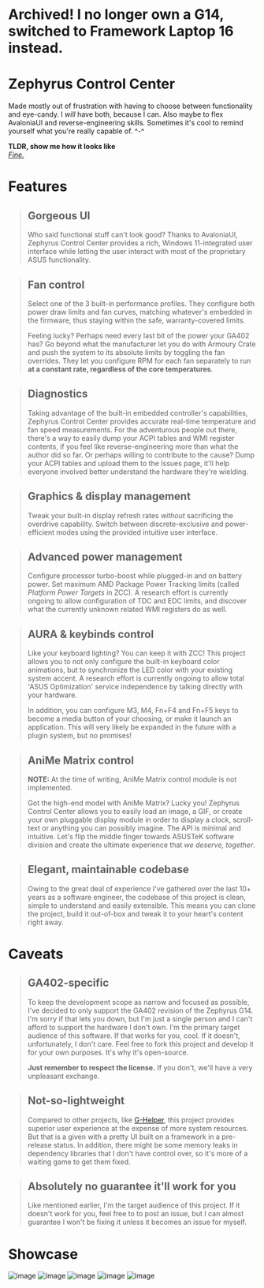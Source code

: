 # Archived! I no longer own a G14, switched to Framework Laptop 16 instead.

# Zephyrus Control Center
Made mostly out of frustration with having to choose between functionality and eye-candy. I *will* have both, because I can. Also maybe to flex AvaloniaUI and reverse-engineering skills. Sometimes it's cool to remind yourself what you're really capable of. ^-^  

**TLDR, show me how it looks like**   
[*Fine.*](#showcase)

# Features
>## **Gorgeous UI**  
>Who said functional stuff can't look good? Thanks to AvaloniaUI, Zephyrus Control Center provides a rich, Windows 11-integrated user interface while letting the user interact with most of the proprietary ASUS functionality.

>## **Fan control**   
>Select one of the 3 built-in performance profiles. They configure both power draw limits and fan curves, matching whatever's embedded in the firmware, thus staying within the safe, warranty-covered limits.
>
>Feeling lucky? Perhaps need every last bit of the power your GA402 has? Go beyond what the manufacturer let you do with Armoury Crate and push the system to its absolute limits by toggling the fan overrides. They let you configure RPM for each fan separately to run **at a constant rate, regardless of the core temperatures**.

>## **Diagnostics**  
>Taking advantage of the built-in embedded controller's capabilities, Zephyrus Control Center provides accurate real-time temperature and fan speed measurements. For the adventurous people out there, there's a way to easily dump your ACPI tables and WMI register contents, if you feel like reverse-engineering more than what the author did so far. Or perhaps willing to contribute to the cause? Dump your ACPI tables and upload them to the Issues page, it'll help everyone involved better understand the hardware they're wielding.

>## **Graphics & display management**  
>Tweak your built-in display refresh rates *without* sacrificing the overdrive capability. Switch between discrete-exclusive and power-efficient modes using the provided intuitive user interface.

>## **Advanced power management**  
>Configure processor turbo-boost while plugged-in and on battery power. Set maximum AMD Package Power Tracking limits (called *Platform Power Targets* in ZCC). A research effort is currently ongoing to allow configuration of TDC and EDC limits, and discover what the currently unknown related WMI registers do as well.

>## **AURA & keybinds control**  
>Like your keyboard lighting? You can keep it with ZCC! This project allows you to not only configure the built-in keyboard color animations, but to synchronize the LED color with your existing system accent. A research effort is currently ongoing to allow total 'ASUS Optimization' service independence by talking directly with your hardware.
>
>In addition, you can configure M3, M4, Fn+F4 and Fn+F5 keys to become a media button of your choosing, or make it launch an application. This will very likely be expanded in the future with a plugin system, but no promises!

>## **AniMe Matrix control**  
>**NOTE:** At the time of writing, AniMe Matrix control module is not implemented.
>
>Got the high-end model with AniMe Matrix? Lucky you! Zephyrus Control Center allows you to easily load an image, a GIF, or create your own pluggable display module in order to display a clock, scroll-text or anything you can possibly imagine. The API is minimal and intuitive. Let's flip the middle finger towards ASUSTeK software division and create the ultimate experience that *we deserve, together*.

>## **Elegant, maintainable codebase**  
>Owing to the great deal of experience I've gathered over the last 10+ years as a software engineer, the codebase of this project is clean, simple to understand and easily extensible. This means you can clone the project, build it out-of-box and tweak it to your heart's content right away.

# Caveats
>## GA402-specific
>To keep the development scope as narrow and focused as possible, I've decided to only support the GA402 revision of the Zephyrus G14. I'm sorry if that lets you down, but I'm just a single person and I can't afford to support the hardware I don't own. I'm the primary target audience of this software. If that works for you, cool. If it doesn't, unfortunately, I don't care. Feel free to fork this project and develop it for your own purposes. It's why it's open-source.
>
>**Just remember to respect the license.** If you don't, we'll have a very unpleasant exchange.

>## Not-so-lightweight
>Compared to other projects, like [G-Helper](https://github.com/seerge/g-helper), this project provides superior user experience at the expense of more system resources. But that is a given with a pretty UI built on a framework in a pre-release status. In addition, there might be some memory leaks in dependency libraries that I don't have control over, so it's more of a waiting game to get them fixed.

>## Absolutely no guarantee it'll work for you
>Like mentioned earlier, I'm the target audience of this project. If it doesn't work for you, feel free to to post an issue, but I can almost guarantee I won't be fixing it unless it becomes an issue for myself.

# Showcase
![image](https://user-images.githubusercontent.com/4654533/227871101-d2a70df7-6923-46de-90c7-2859e6d6dc23.png)
![image](https://user-images.githubusercontent.com/4654533/227871244-e59944d3-fd29-4181-894c-2a74ca01e05a.png)
![image](https://user-images.githubusercontent.com/4654533/227871479-00142266-0fb0-464a-8dd9-7b050c68dcf2.png)
![image](https://user-images.githubusercontent.com/4654533/227871689-543ae30e-aa20-433a-86ad-5ab0f268b3b7.png)
![image](https://user-images.githubusercontent.com/4654533/227872150-f7b412d6-bb0e-4652-9abb-b585a1ed94af.png)
